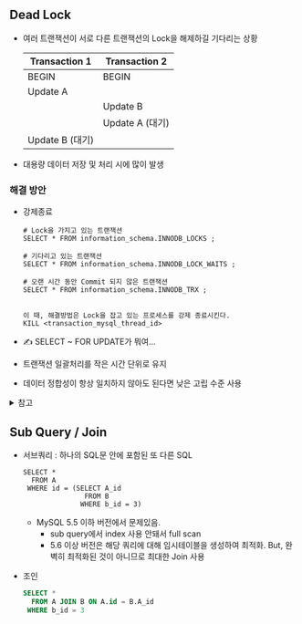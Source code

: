 ## Dead Lock

- 여러 트랜잭션이 서로 다른 트랜잭션의 Lock을 해제하길 기다리는 상황

  | Transaction 1   | Transaction 2   |
  | --------------- | --------------- |
  | BEGIN           | BEGIN           |
  | Update A        |                 |
  |                 | Update B        |
  |                 | Update A (대기) |
  | Update B (대기) |                 |

- 대용량 데이터 저장 및 처리 시에 많이 발생



### 해결 방안

- 강제종료

  ```mysql
  # Lock을 가지고 있는 트랜잭션
  SELECT * FROM information_schema.INNODB_LOCKS ;
  
  # 기다리고 있는 트랜잭션
  SELECT * FROM information_schema.INNODB_LOCK_WAITS ;
  
  # 오랜 시간 동안 Commit 되지 않은 트랜잭션
  SELECT * FROM information_schema.INNODB_TRX ;
  
  
  이 때, 해결방법은 Lock을 잡고 있는 프로세스를 강제 종료시킨다.
  KILL <transaction_mysql_thread_id>
  ```

- ✍️ SELECT ~ FOR UPDATE가 뭐여...
- 트랜잭션 일괄처리를 작은 시간 단위로 유지
- 데이터 정합성이 항상 일치하지 않아도 된다면 낮은 고립 수준 사용



<details>
    <summary>참고</summary>
    <ul>
        <li>https://kimsyoung.tistory.com/m/entry/SUBQUERY-%EC%99%80-JOIN-%EC%9D%98-%EC%B0%A8%EC%9D%B4-%E4%B8%8A</li>
        <li>https://guseowhtjs.tistory.com/m/entry/SQL-Server-%EB%8D%B0%EC%9D%B4%ED%84%B0%EB%B2%A0%EC%9D%B4%EC%8A%A4-%EA%B5%90%EC%B0%A9-%EC%83%81%ED%83%9C-Database-Deadlock</li>
    </ul>
</details>





## Sub Query / Join

- 서브쿼리 : 하나의 SQL문 안에 포함된 또 다른 SQL

  ```mysql
  SELECT *
    FROM A
   WHERE id = (SELECT A_id
                 FROM B
                WHERE b_id = 3)
  ```

  - MySQL 5.5 이하 버전에서 문제있음.
    - sub query에서 index 사용 안돼서 full scan
    - 5.6 이상 버전은 해당 쿼리에 대해 임시테이블을 생성하여 최적화. But, 완벽히 최적화된 것이 아니므로 최대한 Join 사용



- 조인 

  ```sql
  SELECT *
    FROM A JOIN B ON A.id = B.A_id
   WHERE b_id = 3
  ```

  

